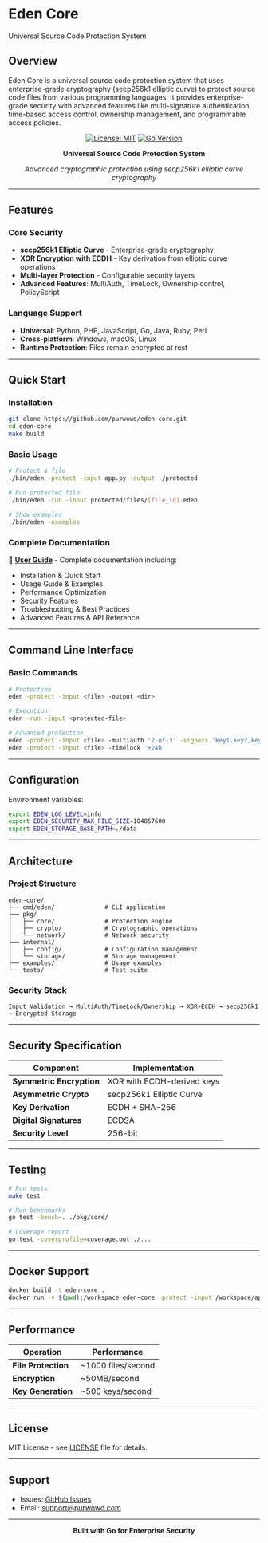 # Eden Core

Universal Source Code Protection System

## Overview

Eden Core is a universal source code protection system that uses enterprise-grade cryptography (secp256k1 elliptic curve) to protect source code files from various programming languages. It provides enterprise-grade security with advanced features like multi-signature authentication, time-based access control, ownership management, and programmable access policies.

<div align="center">

[![License: MIT](https://img.shields.io/badge/License-MIT-yellow.svg)](https://opensource.org/licenses/MIT)
[![Go Version](https://img.shields.io/badge/Go-1.21+-blue.svg)](https://golang.org/dl/)

**Universal Source Code Protection System**

*Advanced cryptographic protection using secp256k1 elliptic curve cryptography*

</div>

---

## Features

### Core Security
- **secp256k1 Elliptic Curve** - Enterprise-grade cryptography
- **XOR Encryption with ECDH** - Key derivation from elliptic curve operations
- **Multi-layer Protection** - Configurable security layers
- **Advanced Features**: MultiAuth, TimeLock, Ownership control, PolicyScript

### Language Support
- **Universal**: Python, PHP, JavaScript, Go, Java, Ruby, Perl
- **Cross-platform**: Windows, macOS, Linux
- **Runtime Protection**: Files remain encrypted at rest

---

## Quick Start

### Installation

```bash
git clone https://github.com/purwowd/eden-core.git
cd eden-core
make build
```

### Basic Usage

```bash
# Protect a file
./bin/eden -protect -input app.py -output ./protected

# Run protected file  
./bin/eden -run -input protected/files/[file_id].eden

# Show examples
./bin/eden -examples
```

### Complete Documentation

📖 **[User Guide](docs/user-guide.md)** - Complete documentation including:
- Installation & Quick Start
- Usage Guide & Examples  
- Performance Optimization
- Security Features
- Troubleshooting & Best Practices
- Advanced Features & API Reference

---

## Command Line Interface

### Basic Commands

```bash
# Protection
eden -protect -input <file> -output <dir>

# Execution
eden -run -input <protected-file>

# Advanced protection
eden -protect -input <file> -multiauth '2-of-3' -signers 'key1,key2,key3'
eden -protect -input <file> -timelock '+24h'
```

---

## Configuration

Environment variables:

```bash
export EDEN_LOG_LEVEL=info
export EDEN_SECURITY_MAX_FILE_SIZE=104857600
export EDEN_STORAGE_BASE_PATH=./data
```

---

## Architecture

### Project Structure

```
eden-core/
├── cmd/eden/              # CLI application
├── pkg/
│   ├── core/              # Protection engine
│   ├── crypto/            # Cryptographic operations
│   └── network/           # Network security
├── internal/
│   ├── config/            # Configuration management
│   └── storage/           # Storage management
├── examples/              # Usage examples
└── tests/                 # Test suite
```

### Security Stack

```
Input Validation → MultiAuth/TimeLock/Ownership → XOR+ECDH → secp256k1 → Encrypted Storage
```

---

## Security Specification

| Component | Implementation |
|-----------|----------------|
| **Symmetric Encryption** | XOR with ECDH-derived keys |
| **Asymmetric Crypto** | secp256k1 Elliptic Curve |
| **Key Derivation** | ECDH + SHA-256 |
| **Digital Signatures** | ECDSA |
| **Security Level** | 256-bit |

---

## Testing

```bash
# Run tests
make test

# Run benchmarks  
go test -bench=. ./pkg/core/

# Coverage report
go test -coverprofile=coverage.out ./...
```

---

## Docker Support

```bash
docker build -t eden-core .
docker run -v $(pwd):/workspace eden-core -protect -input /workspace/app.py
```

---

## Performance

| Operation | Performance |
|-----------|-------------|
| **File Protection** | ~1000 files/second |
| **Encryption** | ~50MB/second |
| **Key Generation** | ~500 keys/second |

---

## License

MIT License - see [LICENSE](LICENSE) file for details.

---

## Support

- Issues: [GitHub Issues](https://github.com/purwowd/eden-core/issues)
- Email: support@purwowd.com

---

<div align="center">

**Built with Go for Enterprise Security**

</div>
